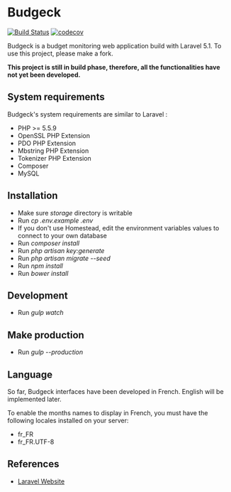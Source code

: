 # Budgeck

[![Build Status](https://travis-ci.org/ctessier/budgeck.svg?branch=master)](https://travis-ci.org/ctessier/budgeck)
[![codecov](https://codecov.io/gh/ctessier/budgeck/branch/master/graph/badge.svg)](https://codecov.io/gh/ctessier/budgeck)

Budgeck is a budget monitoring web application build with Laravel 5.1. To use this project, please make a fork.

**This project is still in build phase, therefore, all the functionalities have not yet been developed.**

## System requirements

Budgeck's system requirements are similar to Laravel :

- PHP >= 5.5.9
- OpenSSL PHP Extension
- PDO PHP Extension
- Mbstring PHP Extension
- Tokenizer PHP Extension
- Composer
- MySQL


## Installation

- Make sure *storage* directory is writable
- Run *cp .env.example .env*
- If you don't use Homestead, edit the environment variables values to connect to your own database
- Run *composer install*
- Run *php artisan key:generate*
- Run *php artisan migrate --seed*
- Run *npm install*
- Run *bower install*


## Development

- Run *gulp watch*


## Make production

- Run *gulp --production*

## Language

So far, Budgeck interfaces have been developed in French. English will be implemented later.

To enable the months names to display in French, you must have the following locales installed on your server:
- fr_FR
- fr_FR.UTF-8

## References

- [Laravel Website](http://laravel.com/)
